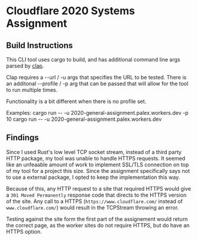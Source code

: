 # Cloudflare 2020 Systems Assignment

## Build Instructions

This CLI tool uses cargo to build, and has additional command line args parsed by [clap](https://crates.io/crates/clap).

Clap requires a --url / -u args that specifies the URL to be tested.
There is an additonal --profile / -p arg that can be passed that will allow for the tool to run multiple times.

Functionality is a bit different when there is no profile set.

Examples:
    cargo run -- -u 2020-general-assignment.palex.workers.dev -p 10
    cargo run -- -u 2020-general-assignment.palex.workers.dev

## Findings

Since I used Rust's low level TCP socket stream, instead of a third party HTTP package, my tool was unable to handle HTTPS requests. It seemed like an unfeaable amount of work to implement SSL/TLS connection on top of my tool for a project this size. Since the assignment specifically says not to use a external package, I opted to keep the implementation this way.

Because of this, any HTTP request to a site that required HTTPS would give a `301 Moved Permanently` response code that directs to the HTTPS version of the site. Any call to a HTTPS (`https://www.cloudflare.com/` instead of `www.cloudflare.com/`) would result in the TCPStream throwing an error.

Testing against the site form the first part of the assignement would return the correct page, as the worker sites do not require HTTPS, but do have an HTTPS option.
